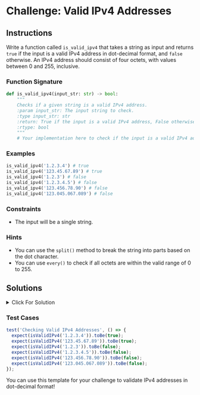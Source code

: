 # Challenge: Valid IPv4 Addresses

## Instructions

Write a function called `is_valid_ipv4` that takes a string as input and returns `true` if the input is a valid IPv4 address in dot-decimal format, and `false` otherwise. An IPv4 address should consist of four octets, with values between 0 and 255, inclusive.

### Function Signature

```python
def is_valid_ipv4(input_str: str) -> bool:
    """
    Checks if a given string is a valid IPv4 address.
    :param input_str: The input string to check.
    :type input_str: str
    :return: True if the input is a valid IPv4 address, False otherwise.
    :rtype: bool
    """
    # Your implementation here to check if the input is a valid IPv4 address
```

### Examples

```python
is_valid_ipv4('1.2.3.4') # true
is_valid_ipv4('123.45.67.89') # true
is_valid_ipv4('1.2.3') # false
is_valid_ipv4('1.2.3.4.5') # false
is_valid_ipv4('123.456.78.90') # false
is_valid_ipv4('123.045.067.089') # false
```

### Constraints

- The input will be a single string.

### Hints

- You can use the `split()` method to break the string into parts based on the dot character.
- You can use `every()` to check if all octets are within the valid range of 0 to 255.

## Solutions

<details>
  <summary>Click For Solution</summary>

```js
function isValidIPv4(input) {
  const octets = input.split('.');
  if (octets.length !== 4) {
    return false;
  }
  return octets.every((octet) => {
    const num = parseInt(octet);
    return num >= 0 && num <= 255 && octet === num.toString();
  });
}
```

## Explanation

- Split the input string into an array of strings using the `split()` method.
- Check if the array has exactly four elements. If not, return `false`.
- Use the `every()` method to check if all octets are valid.
  - Convert the octet to a number using `parseInt()`.
  - Check if the number is between 0 and 255, inclusive.
  - Check if the octet is equal to the number converted back to a string. This is to check for leading zeros.

</details>

### Test Cases

```js
test('Checking Valid IPv4 Addresses', () => {
  expect(isValidIPv4('1.2.3.4')).toBe(true);
  expect(isValidIPv4('123.45.67.89')).toBe(true);
  expect(isValidIPv4('1.2.3')).toBe(false);
  expect(isValidIPv4('1.2.3.4.5')).toBe(false);
  expect(isValidIPv4('123.456.78.90')).toBe(false);
  expect(isValidIPv4('123.045.067.089')).toBe(false);
});
```

You can use this template for your challenge to validate IPv4 addresses in dot-decimal format!
